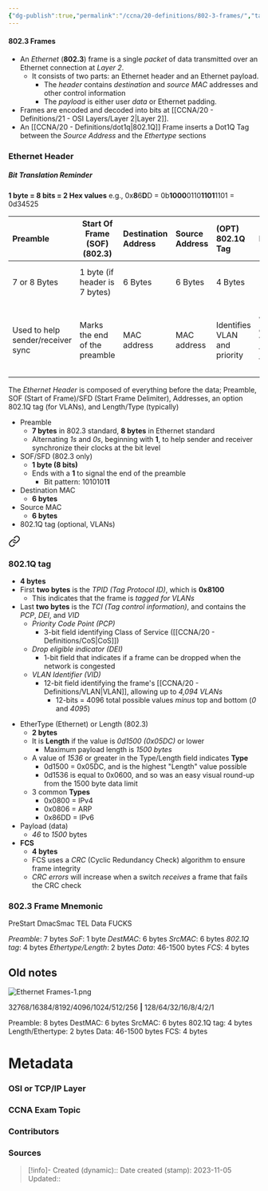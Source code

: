 ```yaml
---
{"dg-publish":true,"permalink":"/ccna/20-definitions/802-3-frames/","tags":["defs_ccna"]}
---
```


#### 802.3 Frames
- An *Ethernet* (**802.3**) frame is a single *packet* of data transmitted over an Ethernet connection at *Layer 2*. 
	- It consists of two parts: an Ethernet header and an Ethernet payload.
		- The *header* contains *destination* and *source* *MAC* addresses and other control information
		- The *payload* is either user *data* or Ethernet padding.
- Frames are encoded and decoded into bits at [[CCNA/20 - Definitions/21 - OSI Layers/Layer 2\|Layer 2]].
- An [[CCNA/20 - Definitions/dot1q\|802.1Q]] Frame inserts a Dot1Q Tag between the *Source Address* and the *Ethertype* sections

### Ethernet Header
##### Bit Translation Reminder
**1 byte = 8 bits = 2 Hex values**
e.g., 0x**8**6**D**D = 0b**1000**0110**1101**1101 = 0d34525

| Preamble                          | Start Of Frame (SOF) (802.3) | Destination Address | Source Address | (OPT) 802.1Q Tag             | Length/Ethertype                                                   | Data                    | FCS                                                    |
|:--------------------------------- | ----------------------------------- |:------------------- |:-------------- |:---------------------------- |:------------------------------------------------------------------ |:----------------------- |:------------------------------------------------------ |
| 7 or 8 Bytes                      | 1 byte  (if header is 7 bytes)      | 6 Bytes             | 6 Bytes        | 4 Bytes                      | 2 Bytes                                                            | Variable; 46-1500 bytes | 4 Bytes                                                |
| Used to help sender/receiver sync | Marks the end of the preamble       | MAC address         | MAC address    | Identifies VLAN and priority | What's encapsulated, IP Version (0x0800 for IPv4, 0x86DD for IPv6) | ---                     | Frame Check Sequence; ensures frames are not corrupted |

The *Ethernet Header* is composed of everything before the data; Preamble, SOF (Start of Frame)/SFD (Start Frame Delimiter), Addresses, an option 802.1Q tag (for VLANs), and Length/Type (typically)

- Preamble
	- **7 bytes** in 802.3 standard, **8 bytes** in Ethernet standard
	- Alternating *1s* and *0s*, beginning with **1**, to help sender and receiver synchronize their clocks at the bit level
- SOF/SFD (802.3 only)
	- **1 byte (8 bits)**
	- Ends with a **1** to signal the end of the preamble
		- Bit pattern: 1010101**1**
- Destination MAC
	- **6 bytes**
- Source MAC
	- **6 bytes**
- 802.1Q tag (optional, VLANs)
<div class="transclusion internal-embed is-loaded"><a class="markdown-embed-link" href="/ccna/20-definitions/dot1q/#802-1-q-tag" aria-label="Open link"><svg xmlns="http://www.w3.org/2000/svg" width="24" height="24" viewBox="0 0 24 24" fill="none" stroke="currentColor" stroke-width="2" stroke-linecap="round" stroke-linejoin="round" class="svg-icon lucide-link"><path d="M10 13a5 5 0 0 0 7.54.54l3-3a5 5 0 0 0-7.07-7.07l-1.72 1.71"></path><path d="M14 11a5 5 0 0 0-7.54-.54l-3 3a5 5 0 0 0 7.07 7.07l1.71-1.71"></path></svg></a><div class="markdown-embed">



### 802.1Q tag
- **4 bytes**
- First **two bytes** is the *TPID (Tag Protocol ID)*, which is **0x8100**
	- This indicates that the frame is *tagged for VLANs*
- Last **two bytes** is the *TCI (Tag control information)*, and contains the *PCP*, *DEI*, and *VID*
	- *Priority Code Point (PCP)*
		- 3-bit field identifying Class of Service ([[CCNA/20 - Definitions/CoS\|CoS]])
	- *Drop eligible indicator (DEI)*
		- 1-bit field that indicates if a frame can be dropped when the network is congested
	- *VLAN Identifier (VID)*
		- 12-bit field identifying the frame's [[CCNA/20 - Definitions/VLAN\|VLAN]], allowing up to *4,094 VLANs*
			- 12-bits = 4096 total possible values *minus* top and bottom (*0* and *4095*)


</div></div>

- EtherType (Ethernet) or Length (802.3)
	- **2 bytes**
	- It is **Length** if the value is *0d1500 (0x05DC)* or lower
		- Maximum payload length is *1500 bytes*
	- A value of *1536* or greater in the Type/Length field indicates **Type**
		- 0d1500 = 0x05DC, and is the highest "Length" value possible
		- 0d1536 is equal to 0x0600, and so was an easy visual round-up from the 1500 byte data limit
	- 3 common **Types**
		- 0x0800 = IPv4
		- 0x0806 = ARP
		- 0x86DD = IPv6
- Payload (data)
	- *46* to *1500* bytes
- **FCS**
	- **4 bytes**
	- FCS uses a *CRC* (Cyclic Redundancy Check) algorithm to ensure frame integrity
	- *CRC errors* will increase when a switch *receives* a frame that fails the CRC check



### 802.3 Frame Mnemonic

PreStart DmacSmac TEL Data FUCKS

*Preamble*: 7 bytes
*SoF*: 1 byte
*DestMAC*: 6 bytes
*SrcMAC*: 6 bytes
*802.1Q tag*: 4 bytes
*Ethertype/Length*: 2 bytes
*Data*: 46-1500 bytes
*FCS*: 4 bytes


## Old notes


![Ethernet Frames-1.png](/img/user/Attachments/Ethernet%20Frames-1.png)



32768/16384/8192/4096/1024/512/256 **|** 128/64/32/16/8/4/2/1


Preamble: 8 bytes
DestMAC: 6 bytes
SrcMAC: 6 bytes
802.1Q tag: 4 bytes
Length/Ethertype: 2 bytes
Data: 46-1500 bytes
FCS: 4 bytes


# Metadata
### OSI or TCP/IP Layer

### CCNA Exam Topic

### Contributors

### Sources



> [!info]- Created (dynamic):: 
> Date created (stamp): 2023-11-05
> Updated:: 


